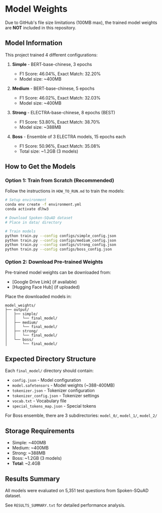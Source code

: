 # Model Weights

Due to GitHub's file size limitations (100MB max), the trained model weights are **NOT** included in this repository.

## Model Information

This project trained 4 different configurations:

1. **Simple** - BERT-base-chinese, 3 epochs
   - F1 Score: 46.04%, Exact Match: 32.20%
   - Model size: ~400MB

2. **Medium** - BERT-base-chinese, 5 epochs  
   - F1 Score: 46.02%, Exact Match: 32.03%
   - Model size: ~400MB

3. **Strong** - ELECTRA-base-chinese, 8 epochs (BEST)
   - F1 Score: 53.80%, Exact Match: 38.70%
   - Model size: ~388MB

4. **Boss** - Ensemble of 3 ELECTRA models, 15 epochs each
   - F1 Score: 50.96%, Exact Match: 35.08%
   - Total size: ~1.2GB (3 models)

## How to Get the Models

### Option 1: Train from Scratch (Recommended)

Follow the instructions in `HOW_TO_RUN.md` to train the models:

```bash
# Setup environment
conda env create -f environment.yml
conda activate dlhw3

# Download Spoken-SQuAD dataset
# Place in data/ directory

# Train models
python train.py --config configs/simple_config.json
python train.py --config configs/medium_config.json  
python train.py --config configs/strong_config.json
python train.py --config configs/boss_config.json
```

### Option 2: Download Pre-trained Weights

Pre-trained model weights can be downloaded from:
- [Google Drive Link] (if available)
- [Hugging Face Hub] (if uploaded)

Place the downloaded models in:
```
model_weights/
├── output/
│   ├── simple/
│   │   └── final_model/
│   ├── medium/
│   │   └── final_model/
│   ├── strong/
│   │   └── final_model/
│   └── boss/
│       └── final_model/
```

## Expected Directory Structure

Each `final_model/` directory should contain:
- `config.json` - Model configuration
- `model.safetensors` - Model weights (~388-400MB)
- `tokenizer.json` - Tokenizer configuration
- `tokenizer_config.json` - Tokenizer settings
- `vocab.txt` - Vocabulary file
- `special_tokens_map.json` - Special tokens

For Boss ensemble, there are 3 subdirectories: `model_0/`, `model_1/`, `model_2/`

## Storage Requirements

- Simple: ~400MB
- Medium: ~400MB
- Strong: ~388MB
- Boss: ~1.2GB (3 models)
- **Total**: ~2.4GB

## Results Summary

All models were evaluated on 5,351 test questions from Spoken-SQuAD dataset.

See `RESULTS_SUMMARY.txt` for detailed performance analysis.
